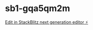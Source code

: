 # sb1-gqa5qm2m

[Edit in StackBlitz next generation editor ⚡️](https://stackblitz.com/~/github.com/FitLove25/sb1-gqa5qm2m)